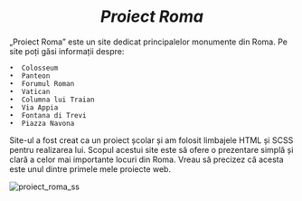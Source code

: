 <h1 align="center"><strong><em>Proiect Roma</em></strong></h1>


„Proiect Roma” este un site dedicat principalelor monumente din Roma. Pe site poți găsi informații despre:

	•  Colosseum
	•  Panteon
	•  Forumul Roman
	•  Vatican
	•  Columna lui Traian
	•  Via Appia
	•  Fontana di Trevi
	•  Piazza Navona

Site-ul a fost creat ca un proiect școlar și am folosit limbajele HTML și SCSS pentru realizarea lui. Scopul acestui site este să ofere o prezentare simplă și clară a celor mai importante locuri din Roma.
Vreau să precizez că acesta este unul dintre primele mele proiecte web.

![proiect_roma_ss](https://github.com/user-attachments/assets/fcdf74ce-0afc-495e-bbfa-4a1365e16937)
